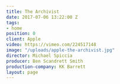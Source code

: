 ```yaml
---
title: The Archivist
date: 2017-07-06 13:22:00 Z
tags:
- home
position: 0
client: Apple
video: https://vimeo.com/224517148
image: "/uploads/apple-the-archivist.jpg"
director: Michael Spiccia
producer: Ben Scandrett Smith
production-company: KK Barrett
layout: page
---
```


